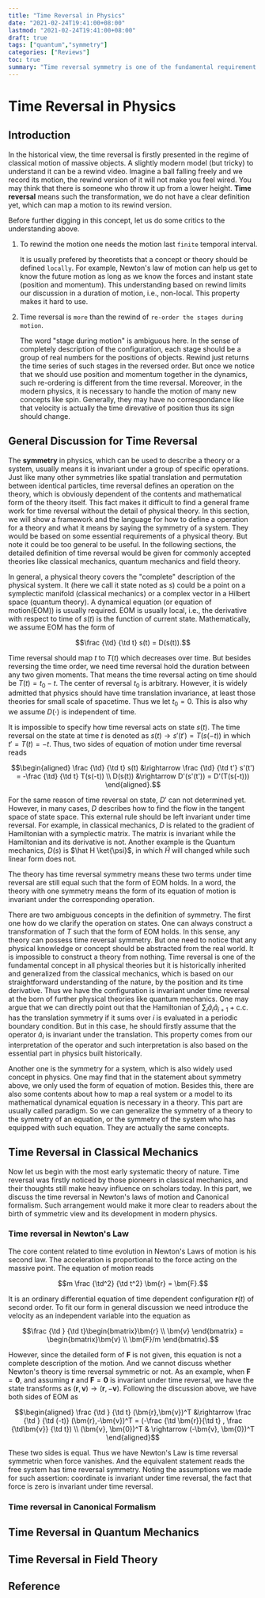 ```yaml
---
title: "Time Reversal in Physics"
date: "2021-02-24T19:41:00+08:00"
lastmod: "2021-02-24T19:41:00+08:00"
draft: true
tags: ["quantum","symmetry"]
categories: ["Reviews"]
toc: true
summary: "Time reversal symmetry is one of the fundamental requirement of most physical theories. However, it is also one of the most strange concepts in the physics, since there is no one can make an experiment to implement the time reversal procedure. In this note, we will discuss how time reversal is introduced in physics and what we actually mean by mentioning it. The note covers the time reversal in classical mechanics and its representation in quantum theory. Some essential mathematical knowledge is required but can be found in Notes/qm."
---
```


# Time Reversal in Physics

## Introduction

In the historical view, the time reversal is firstly presented in the regime of classical motion of massive objects. A slightly modern model (but tricky) to understand it can be a rewind video. Imagine a ball falling freely and we record its motion, the rewind version of it will not make you feel wired. You may think that there is someone who throw it up from a lower height. **Time reversal** means such the transformation, we do not have a clear definition yet, which can map a motion to its rewind version. 

Before further digging in this concept, let us do some critics to the understanding above. 

1.  To rewind the motion one needs the motion last `finite` temporal interval. 

    It is usually prefered by theoretists that a concept or theory should be defined `locally`. For example, Newton's law of motion can help us get to know the future motion as long as we know the forces and instant state (position and momentum). This understanding based on rewind limits our discussion in a duration of motion, i.e., non-local. This property makes it hard to use. 

2.  Time reversal is `more` than the rewind of `re-order the stages during motion`. 

    The word "stage during motion" is ambiguous here. In the sense of completely description of the configuration, each stage should be a group of real numbers for the positions of objects. Rewind just returns the time series of such stages in the reversed order. But once we notice that we should use position and momentum together in the dynamics, such re-ordering is different from the time reversal. 
    Moreover, in the modern physics, it is necessary to handle the motion of many new concepts like spin. Generally, they may have no correspondance like that velocity is actually the time direvative of position thus its sign should change.

## General Discussion for Time Reversal

The **symmetry** in physics, which can be used to describe a theory or a system, usually means it is invariant under a group of specific operations. Just like many other symmetries like spatial translation and permutation between identical particles, time reversal defines an operation on the theory, which is obviously dependent of the contents and mathematical form of the theory itself. This fact makes it difficult to find a general frame work for time reversal without the detail of physical theory. In this section, we will show a framework and the language for how to define a operation for a theory and what it means by saying the symmetry of a system. They would be based on some essential requirements of a physical theory. But note it could be too general to be useful. In the following sections, the detailed definition of time reversal would be given for commonly accepted theories like classical mechanics, quantum mechanics and field theory.

In general, a physical theory covers the "complete" description of the physical system. It (here we call it state noted as $s$) could be a point on a symplectic manifold (classical mechanics) or a complex vector in a Hilbert space (quantum theory). A dynamical equation (or equation of motion(EOM)) is usually required. EOM is usually local, i.e., the derivative with respect to time of $s(t)$ is the function of current state. Mathematically, we assume EOM has the form of

$$\frac {\td} {\td t} s(t) = D(s(t)).$$

Time reversal should map $t$ to $T(t)$ which decreases over time. But besides reversing the time order, we need time reversal hold the duration between any two given moments. That means the time reversal acting on time should be $T(t) = t_0-t$. The center of reversal $t_0$ is arbitrary. However, it is widely admitted that physics should have time translation invariance, at least those theories for small scale of spacetime. Thus we let $t_0=0$. This is also why we assume $D(\cdot)$ is independent of time.

It is impossible to specify how time reversal acts on state $s(t)$. The time reversal on the state at time $t$ is denoted as $s(t)\rightarrow s'(t') = T(s(-t))$ in which $t' = T(t) = -t$. Thus, two sides of equation of motion under time reversal reads

$$\begin{aligned}
\frac {\td} {\td t} s(t) &\rightarrow \frac {\td} {\td t'} s'(t') = -\frac {\td} {\td t} T(s(-t)) \\
D(s(t)) &\rightarrow D'(s'(t')) = D'(T(s(-t)))
\end{aligned}.$$

For the same reason of time reversal on state, $D'$ can not determined yet. However, in many cases, $D$ describes how to find the flow in the tangent space of state space. This external rule should be left invariant under time reversal. For example, in classical mechanics, $D$ is related to the gradient of Hamiltonian with a symplectic matrix. The matrix is invariant while the Hamiltonian and its derivative is not. Another example is the Quantum mechanics, $D(s)$ is $\hat H \ket{\psi}$, in which $\hat H$ will changed while such linear form does not. 

The theory has time reversal symmetry means these two terms under time reversal are still equal such that the form of EOM holds. In a word, the theory with one symmetry means the form of its equation of motion is invariant under the corresponding operation.

There are two ambiguous concepts in the definition of symmetry. The first one how do we clarify the operation on states. One can always construct a transformation of $T$ such that the form of EOM holds. In this sense, any theory can possess time reversal symmetry. But one need to notice that any physical knowledge or concept should be abstracted from the real world. It is impossible to construct a theory from nothing. Time reversal is one of the fundamental concept in all physical theories but it is historically inherited and generalized from the classical mechanics, which is based on our straightforward understanding of the nature, by the position and its time derivative. Thus we have the configuration is invariant under time reversal at the born of further physical theories like quantum mechanics. One may argue that we can directly point out that the Hamiltonian of $\sum_i \hat a_i \hat a_{i+1}+\text{c.c.}$ has the translation symmetry if it sums over $i$ is evaluated in a periodic boundary condition. But in this case, he should firstly assume that the operator $\hat a_i$ is invariant under the translation. This property comes from our interpretation of the operator and such interpretation is also based on the essential part in physics built historically.

Another one is the symmetry for a system, which is also widely used concept in physics. One may find that in the statement about symmetry above, we only used the form of equation of motion. Besides this, there are also some contents about how to map a real system or a model to its mathematical dynamical equation is necessary in a theory. This part are usually called paradigm. So we can generalize the symmetry of a theory to the symmetry of an equation, or the symmetry of the system who has equipped with such equation. They are actually the same concepts.

## Time Reversal in Classical Mechanics

Now let us begin with the most early systematic theory of nature. Time reversal was firstly noticed by those pioneers in classical mechanics, and their thoughts still make heavy influence on scholars today. In this part, we discuss the time reversal in Newton's laws of motion and Canonical formalism. Such arrangement would make it more clear to readers about the birth of symmetric view and its development in modern physics. 

### Time reversal in Newton's Law

The core content related to time evolution in Newton's Laws of motion is his second law. The acceleration is proportional to the force acting on the massive point. The equation of motion reads

$$m \frac {\td^2} {\td t^2} \bm{r} = \bm{F}.$$

It is an ordinary differential equation of time dependent configuration $\bm{r}(t)$ of second order. To fit our form in general discussion we need introduce the velocity as an independent variable into the equation as

$$\frac {\td } {\td t}\begin{bmatrix}\bm{r} \\ \bm{v} \end{bmatrix} = \begin{bmatrix}\bm{v} \\ \bm{F}/m \end{bmatrix}.$$

However, since the detailed form of $\bm{F}$ is not given, this equation is not a complete description of the motion. And we cannot discuss whether Newton's theory is time reversal symmetric or not. As an example, when $\bm{F}=\bm{0}$, and assuming $\bm{r}$ and $\bm{F}=\bm{0}$ is invariant under time reversal, we have the state transforms as $(\bm{r}, \bm{v})\rightarrow (\bm{r}, -\bm{v})$. Following the discussion above, we have both sides of EOM as

$$\begin{aligned}
\frac {\td } {\td t} (\bm{r},\bm{v})^T &\rightarrow \frac {\td } {\td (-t)} (\bm{r},-\bm{v})^T = (-\frac {\td \bm{r}}{\td t} , \frac {\td\bm{v}} {\td t}) \\
(\bm{v}, \bm{0})^T & \rightarrow (-\bm{v}, \bm{0})^T
\end{aligned}$$

These two sides is equal. Thus we have Newton's Law is time reversal symmetric when force vanishes. And the equivalent statement reads the free system has time reversal symmetry. Noting the assumptions we made for such assertion: coordinate is invariant under time reversal, the fact that force is zero is invariant under time reversal.

### Time reversal in Canonical Formalism



## Time Reversal in Quantum Mechanics

## Time Reversal in Field Theory

## Reference